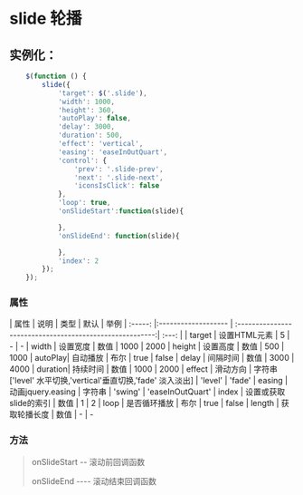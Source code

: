 # slide 轮播
## 实例化：
```javascript
    $(function () {
        slide({
            'target': $('.slide'),
            'width': 1000,
            'height': 360,
            'autoPlay': false,
            'delay': 3000,
            'duration': 500,
            'effect': 'vertical',
            'easing': 'easeInOutQuart',
            'control': {
                'prev': '.slide-prev',
                'next': '.slide-next',
                'iconsIsClick': false
            },
            'loop': true,
            'onSlideStart':function(slide){

            },
            'onSlideEnd': function(slide){

            },
            'index': 2
        });
    });
```

### 属性
| 属性     | 说明                | 类型                                                      | 默认   | 举例
| :-----: |:------------------- | :-------------------------------------------------------:| :---:  |
| target  | 设置HTML元素         |  5                                                       | -      | -
| width   | 设置宽度             | 数值                                                     | 1000    | 2000
| height  | 设置高度             | 数值                                                     | 500     | 1000
| autoPlay| 自动播放             | 布尔                                                     | true    | false
| delay   | 间隔时间             | 数值                                                     | 3000    | 4000
| duration| 持续时间             | 数值                                                     | 1000    | 2000
| effect  | 滑动方向             | 字符串['level' 水平切换,'vertical'垂直切换,'fade' 淡入淡出] | 'level' | 'fade'
| easing  | 动画jquery.easing    | 字符串                                                   | 'swing' | 'easeInOutQuart'
| index   | 设置或获取slide的索引 | 数值                                                     | 1       | 2
| loop    | 是否循环播放          | 布尔                                                     | true    | false
| length  | 获取轮播长度          | 数值                                                     | -       | -

### 方法
> onSlideStart -- 滚动前回调函数
>
> onSlideEnd ---- 滚动结束回调函数


